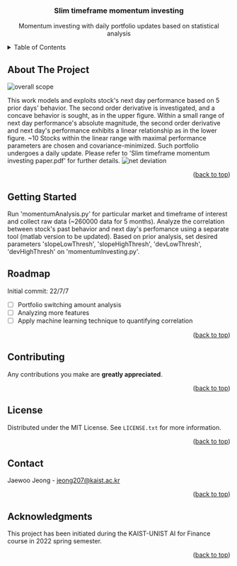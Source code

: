 
<div id="top"></div>
<!--
*** Thanks for checking out the Best-README-Template. If you have a suggestion
*** that would make this better, please fork the repo and create a pull request
*** or simply open an issue with the tag "enhancement".
*** Don't forget to give the project a star!
*** Thanks again! Now go create something AMAZING! :D
-->



<!-- PROJECT SHIELDS -->
<!--
*** I'm using markdown "reference style" links for readability.
*** Reference links are enclosed in brackets [ ] instead of parentheses ( ).
*** See the bottom of this document for the declaration of the reference variables
*** for contributors-url, forks-url, etc. This is an optional, concise syntax you may use.
*** https://www.markdownguide.org/basic-syntax/#reference-style-links
-->

<h3 align="center">Slim timeframe momentum investing</h3>

  <p align="center">
    Momentum investing with daily portfolio updates based on statistical analysis
    <br />
  </p>
</div>



<!-- TABLE OF CONTENTS -->
<details>
  <summary>Table of Contents</summary>
  <ol>
    <li>
      <a href="#about-the-project">About The Project</a>
      <ul>
        <li><a href="#built-with">Built With</a></li>
      </ul>
    </li>
    <li>
      <a href="#getting-started">Getting Started</a>
      <ul>
        <li><a href="#prerequisites">Prerequisites</a></li>
        <li><a href="#installation">Installation</a></li>
      </ul>
    </li>
    <li><a href="#usage">Usage</a></li>
    <li><a href="#roadmap">Roadmap</a></li>
    <li><a href="#contributing">Contributing</a></li>
    <li><a href="#license">License</a></li>
    <li><a href="#contact">Contact</a></li>
    <li><a href="#acknowledgments">Acknowledgments</a></li>
  </ol>
</details>



<!-- ABOUT THE PROJECT -->
## About The Project

![overall scope](https://user-images.githubusercontent.com/84615464/177702792-554f7105-ff95-4293-8ab5-858768a17999.png)

This work models and exploits stock's next day performance based on 5 prior days' behavior. The second order derivative is investigated, and a concave behavior is sought, as in the upper figure. Within a small range of next day performance's absolute magnitude, the second order derivative and next day's performance exhibits a linear relationship as in the lower figure. ~10 Stocks within the linear range with maximal performance parameters are chosen and covariance-minimized. Such portfolio undergoes a daily update. Please refer to 'Slim timeframe momentum investing paper.pdf' for further details.
![net deviation](https://user-images.githubusercontent.com/84615464/177710131-9ef41b19-cd24-4c9a-8fce-75d37efe5e75.png)

<p align="right">(<a href="#top">back to top</a>)</p>




<!-- GETTING STARTED -->
## Getting Started

Run 'momentumAnalysis.py' for particular market and timeframe of interest and collect raw data (~260000 data for 5 months). Analyze the correlation between stock's past behavior and next day's perfomance using a separate tool (matlab version to be updated). Based on prior analysis, set desired parameters 'slopeLowThresh', 'slopeHighThresh', 'devLowThresh', 'devHighThresh' on 'momentumInvesting.py'.


<!-- ROADMAP -->
## Roadmap
Initial commit: 22/7/7
- [ ] Portfolio switching amount analysis
- [ ] Analyzing more features 
- [ ] Apply machine learning technique to quantifying correlation

<p align="right">(<a href="#top">back to top</a>)</p>



<!-- CONTRIBUTING -->
## Contributing

Any contributions you make are **greatly appreciated**.

<p align="right">(<a href="#top">back to top</a>)</p>



<!-- LICENSE -->
## License

Distributed under the MIT License. See `LICENSE.txt` for more information.

<p align="right">(<a href="#top">back to top</a>)</p>



<!-- CONTACT -->
## Contact

Jaewoo Jeong - jeong207@kaist.ac.kr

<p align="right">(<a href="#top">back to top</a>)</p>



<!-- ACKNOWLEDGMENTS -->
## Acknowledgments

This project has been initiated during the KAIST-UNIST AI for Finance course in 2022 spring semester.

<p align="right">(<a href="#top">back to top</a>)</p>


